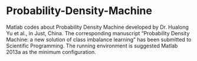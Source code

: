 # Probability-Density-Machine
Matlab codes about Probability Density Machine developed by Dr. Hualong Yu et al., in Just, China.
The corresponding manuscript “Probability Density Machine: a new solution of class imbalance learning” has been submitted to Scientific Programming.
The running environment is suggested Matlab 2013a as the minimum configuration.
